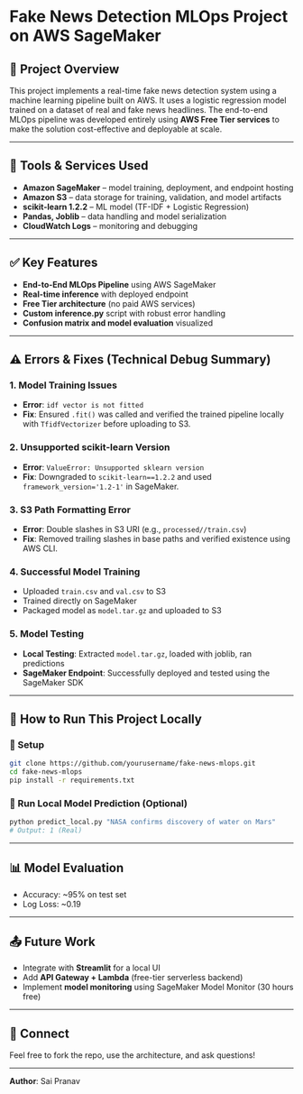 # Fake News Detection MLOps Project on AWS SageMaker

## 🧠 Project Overview
This project implements a real-time fake news detection system using a machine learning pipeline built on AWS. It uses a logistic regression model trained on a dataset of real and fake news headlines. The end-to-end MLOps pipeline was developed entirely using **AWS Free Tier services** to make the solution cost-effective and deployable at scale.

---

## 🔧 Tools & Services Used
- **Amazon SageMaker** – model training, deployment, and endpoint hosting
- **Amazon S3** – data storage for training, validation, and model artifacts
- **scikit-learn 1.2.2** – ML model (TF-IDF + Logistic Regression)
- **Pandas, Joblib** – data handling and model serialization
- **CloudWatch Logs** – monitoring and debugging

---

## ✅ Key Features
- **End-to-End MLOps Pipeline** using AWS SageMaker
- **Real-time inference** with deployed endpoint
- **Free Tier architecture** (no paid AWS services)
- **Custom inference.py** script with robust error handling
- **Confusion matrix and model evaluation** visualized

---

## ⚠️ Errors & Fixes (Technical Debug Summary)

### 1. Model Training Issues
- **Error**: `idf vector is not fitted`
- **Fix**: Ensured `.fit()` was called and verified the trained pipeline locally with `TfidfVectorizer` before uploading to S3.

### 2. Unsupported scikit-learn Version
- **Error**: `ValueError: Unsupported sklearn version`
- **Fix**: Downgraded to `scikit-learn==1.2.2` and used `framework_version='1.2-1'` in SageMaker.

### 3. S3 Path Formatting Error
- **Error**: Double slashes in S3 URI (e.g., `processed//train.csv`)
- **Fix**: Removed trailing slashes in base paths and verified existence using AWS CLI.

### 4. Successful Model Training
- Uploaded `train.csv` and `val.csv` to S3
- Trained directly on SageMaker
- Packaged model as `model.tar.gz` and uploaded to S3

### 5. Model Testing
- **Local Testing**: Extracted `model.tar.gz`, loaded with joblib, ran predictions
- **SageMaker Endpoint**: Successfully deployed and tested using the SageMaker SDK

---

## 🧪 How to Run This Project Locally

### 🔧 Setup
```bash
git clone https://github.com/yourusername/fake-news-mlops.git
cd fake-news-mlops
pip install -r requirements.txt
```

### 🧠 Run Local Model Prediction (Optional)
```bash
python predict_local.py "NASA confirms discovery of water on Mars"
# Output: 1 (Real)
```

---

## 📊 Model Evaluation
- Accuracy: ~95% on test set
- Log Loss: ~0.19

---

## 📤 Future Work
- Integrate with **Streamlit** for a local UI
- Add **API Gateway + Lambda** (free-tier serverless backend)
- Implement **model monitoring** using SageMaker Model Monitor (30 hours free)

---

## 🔗 Connect
Feel free to fork the repo, use the architecture, and ask questions!

---

**Author**: Sai Pranav 

